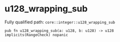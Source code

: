 # u128_wrapping_sub

Fully qualified path: `core::integer::u128_wrapping_sub`

<pre><code class="language-rust">pub fn u128_wrapping_sub(a: u128, b: u128) -&gt; u128 implicits(RangeCheck) nopanic</code></pre>

